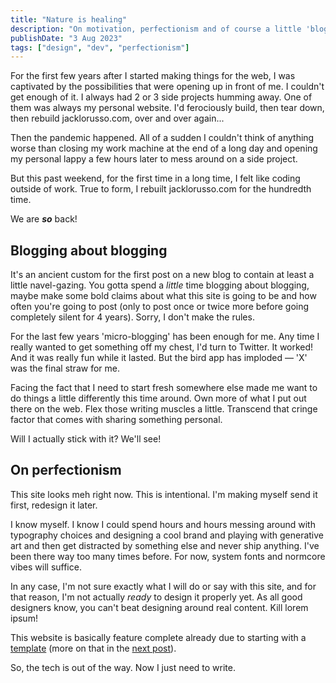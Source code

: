 ```yaml
---
title: "Nature is healing"
description: "On motivation, perfectionism and of course a little 'blogging about blogging' — it's a first post, after all."
publishDate: "3 Aug 2023"
tags: ["design", "dev", "perfectionism"]
---
```


For the first few years after I started making things for the web, I was captivated by the possibilities that were opening up in front of me. I couldn't get enough of it. I always had 2 or 3 side projects humming away. One of them was always my personal website. I'd ferociously build, then tear down, then rebuild jacklorusso.com, over and over again...

Then the pandemic happened. All of a sudden I couldn't think of anything worse than closing my work machine at the end of a long day and opening my personal lappy a few hours later to mess around on a side project.

But this past weekend, for the first time in a long time, I felt like coding outside of work. True to form, I rebuilt jacklorusso.com for the hundredth time.

We are _**so**_ back!

## Blogging about blogging

It's an ancient custom for the first post on a new blog to contain at least a little navel-gazing. You gotta spend a _little_ time blogging about blogging, maybe make some bold claims about what this site is going to be and how often you're going to post (only to post once or twice more before going completely silent for 4 years). Sorry, I don't make the rules.

For the last few years 'micro-blogging' has been enough for me. Any time I really wanted to get something off my chest, I'd turn to Twitter. It worked! And it was really fun while it lasted. But the bird app has imploded — 'X' was the final straw for me.

Facing the fact that I need to start fresh somewhere else made me want to do things a little differently this time around. Own more of what I put out there on the web. Flex those writing muscles a little. Transcend that cringe factor that comes with sharing something personal.

Will I actually stick with it? We'll see!

## On perfectionism

This site looks meh right now. This is intentional. I'm making myself send it first, redesign it later.

I know myself. I know I could spend hours and hours messing around with typography choices and designing a cool brand and playing with generative art and then get distracted by something else and never ship anything. I've been there way too many times before. For now, system fonts and normcore vibes will suffice.

In any case, I'm not sure exactly what I will do or say with this site, and for that reason, I'm not actually _ready_ to design it properly yet. As all good designers know, you can't beat designing around real content. Kill lorem ipsum!

This website is basically feature complete already due to starting with a [template](https://github.com/chrismwilliams/astro-theme-cactus) (more on that in the [next post](/posts/first-impressions-of-astro)).

So, the tech is out of the way. Now I just need to write.
